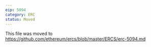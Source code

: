 ```yaml
---
eip: 5094
category: ERC
status: Moved
---
```


This file was moved to https://github.com/ethereum/ercs/blob/master/ERCS/erc-5094.md
